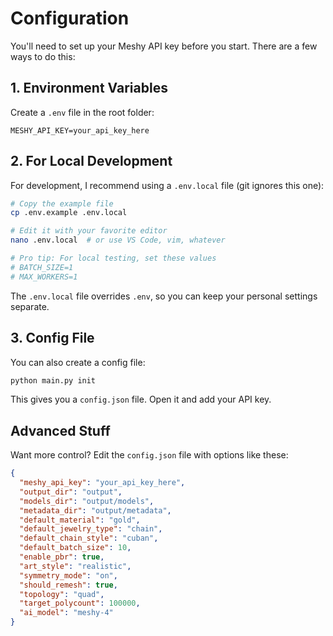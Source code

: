 # Configuration

You'll need to set up your Meshy API key before you start. There are a few ways to do this:

## 1. Environment Variables

Create a `.env` file in the root folder:

```
MESHY_API_KEY=your_api_key_here
```

## 2. For Local Development

For development, I recommend using a `.env.local` file (git ignores this one):

```bash
# Copy the example file
cp .env.example .env.local

# Edit it with your favorite editor
nano .env.local  # or use VS Code, vim, whatever

# Pro tip: For local testing, set these values
# BATCH_SIZE=1
# MAX_WORKERS=1
```

The `.env.local` file overrides `.env`, so you can keep your personal settings separate.

## 3. Config File

You can also create a config file:

```bash
python main.py init
```

This gives you a `config.json` file. Open it and add your API key.

## Advanced Stuff

Want more control? Edit the `config.json` file with options like these:

```json
{
  "meshy_api_key": "your_api_key_here",
  "output_dir": "output",
  "models_dir": "output/models",
  "metadata_dir": "output/metadata",
  "default_material": "gold",
  "default_jewelry_type": "chain",
  "default_chain_style": "cuban",
  "default_batch_size": 10,
  "enable_pbr": true,
  "art_style": "realistic",
  "symmetry_mode": "on",
  "should_remesh": true,
  "topology": "quad",
  "target_polycount": 100000,
  "ai_model": "meshy-4"
}
``` 